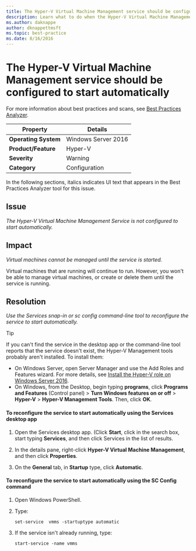 ```yaml
---
title: The Hyper-V Virtual Machine Management service should be configured to start automatically
description: Learn what to do when the Hyper-V Virtual Machine Management Service is not configured to start automatically.
ms.author: daknappe
author: dknappettmsft
ms.topic: best-practice
ms.date: 8/16/2016
---
```

# The Hyper-V Virtual Machine Management service should be configured to start automatically

For more information about best practices and scans, see [Best Practices Analyzer](/previous-versions/windows/it-pro/windows-server-2008-R2-and-2008/dd759260(v=ws.11)).

|Property|Details|
|-|-|
|**Operating System**|Windows Server 2016|
|**Product/Feature**|Hyper-V|
|**Severity**|Warning|
|**Category**|Configuration|

In the following sections, italics indicates UI text that appears in the Best Practices Analyzer tool for this issue.

## Issue

*The Hyper-V Virtual Machine Management Service is not configured to start automatically.*

## Impact

*Virtual machines cannot be managed until the service is started.*

Virtual machines that are running will continue to run. However, you won't be able to manage virtual machines, or create or delete them until the service is running.

## Resolution

*Use the Services snap-in or sc config command-line tool to reconfigure the service to start automatically.*

> [!TIP]
> If you can't find the service in the desktop app or the command-line tool reports that the service doesn't exist, the Hyper-V Management tools probably aren't installed. To install them:
>
> - On Windows Server, open Server Manager and use the Add Roles and Features wizard. For more details, see [Install the Hyper-V role on Windows Server 2016](../get-started/Install-the-Hyper-V-role-on-Windows-Server.md).
> - On Windows, from the Desktop, begin typing **programs**, click **Programs and Features** (Control panel) > **Turn Windows features on or off** > **Hyper-V** > **Hyper-V Management Tools**. Then, click **OK**.

#### To reconfigure the service to start automatically using the Services desktop app

1.  Open the Services desktop app. (Click **Start**, click in the search box, start typing **Services**, and then click Services in the list of results.

2.  In the details pane, right-click **Hyper-V Virtual Machine Management**, and then click **Properties**.

3.  On the **General** tab, in **Startup** type, click **Automatic**.

#### To reconfigure the service to start automatically using the SC Config command

1.  Open Windows PowerShell.

2.  Type:

    ```
    set-service  vmms -startuptype automatic
    ```

3.  If the service isn't already running, type:

    ```
    start-service -name vmms
    ```



